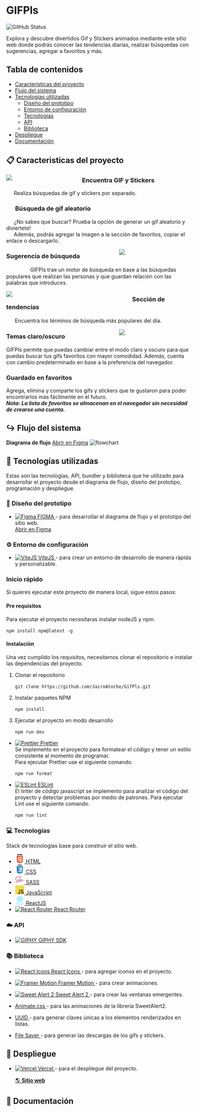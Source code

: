 # GIFPls

![GitHub Status](https://img.shields.io/badge/Status-En%20desarrollo-brightgreen)

Explora y descubre divertidos Gif y Stickers animados mediante este sitio web donde podrás conocer las tendencias diarias, realizar búsquedas con sugerencias, agregar a favoritos y más.

## Tabla de contenidos

- [Características del proyecto](#caracteristicas-del-proyecto)
- [Flujo del sistema](#flujo-del-sistema)
- [Tecnologías utilizadas](#tecnologías-utilizadas)
  - [Diseño del prototipo](#diseño-del-prototipo)
  - [Entorno de configuración](#entorno-de-configuración)
  - [Tecnologías](#tecnologías)
  - [API](#api)
  - [Biblioteca](#biblioteca)
- [Despliegue](#despliegue)
- [Documentación](#documentación)

## 📋 Caracteristicas del proyecto <a name="caracteristicas-del-proyecto"></a>

<img src="https://user-images.githubusercontent.com/44626985/197085733-5f6e30d3-ef8c-4cc8-9802-155b398650a3.gif" width="180" align="left" />

### ⠀⠀Encuentra GIF y Stickers

⠀⠀Realiza búsquedas de gif y stickers por separado.

### ⠀⠀Búsqueda de gif aleatorio

⠀⠀¿No sabes que buscar? Prueba la opción de generar un gif aleatorio y diviertete! <br>
⠀⠀Además, podrás agregar la imagen a la sección de favoritos, copiar el enlace o descargarlo.

<img src="https://user-images.githubusercontent.com/44626985/197076433-0857c2e7-8bb3-4304-85f2-6b00279bd36c.gif" width="200" align="right" />

### Sugerencia de búsqueda

ㅤㅤㅤㅤㅤGIFPls trae un motor de búsqueda en base a las búsquedas populares que realizan las personas y que guardan relación con las palabras que introduces.

<img src="https://user-images.githubusercontent.com/44626985/197077078-0cbd1217-102b-4a34-b2d7-eabcb8876fbd.gif" width="300" align="left"/>

### ‍‍‍‍‍⠀⠀ㅤSección de tendencias

⠀ㅤEncuentra los términos de búsqueda más populares del día.

<img src="https://user-images.githubusercontent.com/44626985/197085343-f36b9441-6d1a-485c-811a-8cb7c5109953.gif" width="200" align="right"/>

### Temas claro/oscuro

GIFPls permite que puedas cambiar entre el modo claro y oscuro para que puedas buscar tus gifs favoritos con mayor comodidad. Además, cuenta con cambio predeterminado en base a la preferencia del navegador.

### Guardado en favoritos

Agrega, elimina y comparte los gifs y stickers que te gustaron para poder encontrarlos más fácilmente en el futuro. <br>
**_Nota: La lista de favoritos se almacenan en el navegador sin necesidad de crearse una cuenta._**

## ↪️ Flujo del sistema <a name="flujo-del-sistema"></a>

**Diagrama de flujo** [Abrir en Figma](https://www.figma.com/file/Yx6gfpIu7ybjEW1VqQdeZ6/Diagrama-de-flujo---GifPls?node-id=0%3A1)
![flowchart](https://user-images.githubusercontent.com/44626985/197268815-8bd07801-76fe-49d6-815b-38068b2c23d2.jpg)

## 🔧 Tecnologías utilizadas <a name="tecnologías-utilizadas"></a>

Estas son las tecnologías, API, bundler y biblioteca que he utilizado para desarrollar el proyecto desde el diagrama de flujo, diseño del prototipo, programación y despliegue.

### 📐 Diseño del prototipo <a name="diseño-del-prototipo"></a>

- <a href="https://www.figma.com/" target="_blank" rel="noreferrer"> <img src="https://www.vectorlogo.zone/logos/figma/figma-icon.svg" alt="Figma" width="25" height="25" /> FIGMA </a> - para desarrollar el diagrama de flujo y el prototipo del sitio web. <br>
  [Abrir en Figma]()

### ⚙️ Entorno de configuración <a name="entorno-de-configuración"></a>

- <a href="https://vitejs.dev/" target="_blank" rel="noreferrer"> <img src="https://cdn.worldvectorlogo.com/logos/vitejs.svg" alt="ViteJS" width="25" height="25"/> ViteJS </a> - para crear un entorno de desarrollo de manera rápida y personalizable.

### Inicio rápido

Si quieres ejecutar este proyecto de manera local, sigue estos pasos:

#### Pre requisitos

Para ejecutar el proyecto necesitaras instalar nodeJS y npm.

```
npm install npm@latest -g
```

#### Instalación

Una vez cumplido los requisitos, necesitamos clonar el repositorio e instalar las dependencias del proyecto.

1. Clonar el repositorio
   ```
   git clone https://github.com/JairoAtoche/GifPls.git
   ```
2. Instalar paquetes NPM
   ```
   npm install
   ```
3. Ejecutar el proyecto en modo desarrollo
   ```
   npm run dev
   ```

- <a href="https://prettier.io/" target="_blank" rel="noreferrer"> <img src="https://prettier.io/icon.png" alt="Prettier" width="25" height="25" /> Prettier </a> <br>
  Se implemento en el proyecto para formatear el código y tener un estilo consistente al momento de programar.<br>
  Para ejecutar Prettier use el siguiente comando.

  ```
  npm run format
  ```

- <a href="https://eslint.org/" target="_blank" rel="noreferrer"> <img src="https://camo.githubusercontent.com/a5e575e94f48ea666506fe28bf0eaf475ef28b2ed8e5b829e48a21f9c6390d49/68747470733a2f2f63646e2e776f726c64766563746f726c6f676f2e636f6d2f6c6f676f732f65736c696e742e737667" alt="ESLint" width="25" height="25" /> ESLint </a><br>
  El linter de código javascript se implemento para analizar el código del proyecto y detectar problemas por medio de patrones.
  Para ejecutar Lint use el siguiente comando.
  ```
  npm run lint
  ```

### 💻 Tecnologías <a name="tecnologías"></a>

Stack de tecnologías base para construir el sitio web.

- <a href="https://www.w3.org/html/" target="_blank" rel="noreferrer"> <img src="https://raw.githubusercontent.com/devicons/devicon/master/icons/html5/html5-original-wordmark.svg" alt="HTML" width="25" height="25"/> HTML </a>
- <a href="https://www.w3schools.com/css/" target="_blank" rel="noreferrer"> <img src="https://raw.githubusercontent.com/devicons/devicon/master/icons/css3/css3-original-wordmark.svg" alt="CSS" width="25" height="25"/> CSS </a>
- <a href="https://sass-lang.com" target="_blank" rel="noreferrer"> <img src="https://raw.githubusercontent.com/devicons/devicon/master/icons/sass/sass-original.svg" alt="SASS" width="25" height="25"/> SASS </a>
- <a href="https://developer.mozilla.org/en-US/docs/Web/JavaScript" target="_blank" rel="noreferrer"> <img src="https://raw.githubusercontent.com/devicons/devicon/master/icons/javascript/javascript-original.svg" alt="JavaScript" width="25" height="25"/> JavaScript </a>
- <a href="https://reactjs.org/" target="_blank" rel="noreferrer"> <img src="https://raw.githubusercontent.com/devicons/devicon/master/icons/react/react-original-wordmark.svg" alt="ReactJS" width="25" height="25"/> ReactJS </a>
- <a href="https://reactrouter.com/" target="_blank" rel="noreferrer"> <img src="https://res.cloudinary.com/practicaldev/image/fetch/s--vtI2NHvd--/c_imagga_scale,f_auto,fl_progressive,h_900,q_auto,w_1600/https://dev-to-uploads.s3.amazonaws.com/uploads/articles/q0lj87mz6whntv2zbxdm.png" alt="React Router" width="40" height="25"/> React Router </a>

### ☁️ API <a name="api"></a>

- <a href="https://developers.giphy.com/" target="_blank" rel="noreferrer"> <img src="https://cdn.worldvectorlogo.com/logos/giphy-logo-1.svg" alt="GIPHY" width="25" height="25"/> GIPHY SDK </a>

### 📚 Biblioteca <a name="biblioteca"></a>

- <a href="https://react-icons.github.io/react-icons/" target="_blank" rel="noreferrer"> <img src="https://camo.githubusercontent.com/48d099290b4cb2d7937bcd96e8497cf1845b54a810a6432c70cf944b60b40c77/68747470733a2f2f7261776769742e636f6d2f676f72616e67616a69632f72656163742d69636f6e732f6d61737465722f72656163742d69636f6e732e737667" alt="React Icons" width="25" height="25"/> React Icons </a> - para agregar iconos en el proyecto.

- <a href="https://www.framer.com/motion/" target="_blank" rel="noreferrer"> <img src="https://user-images.githubusercontent.com/44626985/197283954-87da4751-ab77-42b6-a70d-e9e08ab541b6.png" alt="Framer Motion" width="25" height="25"/> Framer Motion </a> - para crear animaciones.

- <a href="https://sweetalert2.github.io/" target="_blank" rel="noreferrer"> <img src="https://avatars.githubusercontent.com/u/35137722?s=200&v=4" alt="Sweet Alert 2" width="25" height="25"/> Sweet Alert 2 </a> - para crear las ventanas emergentes.

- <a href="https://animate.style/" target="_blank" rel="noreferrer"> Animate.css </a> - para las animaciones de la libreria SweetAlert2.

- <a href="https://www.npmjs.com/package/uuid/" target="_blank" rel="noreferrer"> UUID </a> - para generar claves únicas a los elementos renderizados en listas.

- <a href="https://www.npmjs.com/package/file-saver/" target="_blank" rel="noreferrer"> File Saver </a> - para generar las descargas de los gifs y stickers.

## 🚀 Despliegue <a name="despliegue"></a>

- <a href="https://vercel.com/" target="_blank" rel="noreferrer"> <img src="https://camo.githubusercontent.com/add2c9721e333f0043ac938f3dadbc26a282776e01b95b308fcaba5afaf74ae3/68747470733a2f2f6173736574732e76657263656c2e636f6d2f696d6167652f75706c6f61642f76313538383830353835382f7265706f7369746f726965732f76657263656c2f6c6f676f2e706e67" alt="Vercel" width="25" height="25"/> Vercel </a> - para el despliegue del proyecto.<br>

  [🌎 **Sitio web**]()

## 📄 Documentación <a name="documentación"></a>
